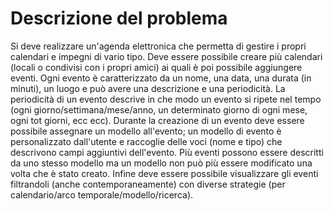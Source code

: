 Descrizione del problema
===
Si deve realizzare un'agenda elettronica che permetta di gestire i propri calendari e impegni di vario tipo.
Deve essere possibile creare più calendari (locali o condivisi con i propri amici) ai quali è poi possibile aggiungere eventi. Ogni evento è caratterizzato da un nome, una data, una durata (in minuti), un luogo e può avere una descrizione e una periodicità. La periodicità di un evento descrive in che modo un evento si ripete nel tempo (ogni giorno/settimana/mese/anno, un determinato giorno di ogni mese, ogni tot giorni, ecc ecc). Durante la creazione di un evento deve essere possibile assegnare un modello all'evento; un modello di evento è personalizzato dall'utente e raccoglie delle voci (nome e tipo) che descrivono campi aggiuntivi dell'evento. Più eventi possono essere descritti da uno stesso modello ma un modello non può più essere modificato una volta che è stato creato. Infine deve essere possibile visualizzare gli eventi filtrandoli (anche contemporaneamente) con diverse strategie (per calendario/arco temporale/modello/ricerca).